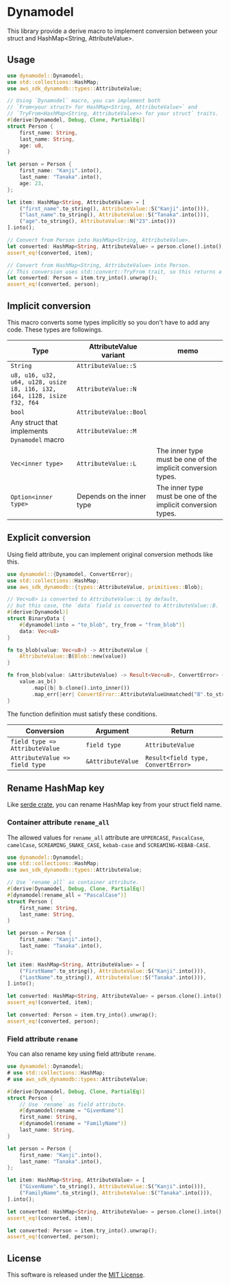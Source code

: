 # Dynamodel

This library provide a derive macro to implement conversion between your struct and HashMap<String, AttributeValue>.

## Usage

```rust
use dynamodel::Dynamodel;
use std::collections::HashMap;
use aws_sdk_dynamodb::types::AttributeValue;

// Using `Dynamodel` macro, you can implement both
// `From<your struct> for HashMap<String, AttributeValue>` and
// `TryFrom<HashMap<String, AttributeValue>> for your struct` traits.
#[derive(Dynamodel, Debug, Clone, PartialEq)]
struct Person {
    first_name: String,
    last_name: String,
    age: u8,
}

let person = Person {
    first_name: "Kanji".into(),
    last_name: "Tanaka".into(),
    age: 23,
};

let item: HashMap<String, AttributeValue> = [
    ("first_name".to_string(), AttributeValue::S("Kanji".into())),
    ("last_name".to_string(), AttributeValue::S("Tanaka".into())),
    ("age".to_string(), AttributeValue::N("23".into()))
].into();

// Convert from Person into HashMap<String, AttributeValue>.
let converted: HashMap<String, AttributeValue> = person.clone().into();
assert_eq!(converted, item);

// Convert from HashMap<String, AttributeValue> into Person.
// This conversion uses std::convert::TryFrom trait, so this returns a Result.
let converted: Person = item.try_into().unwrap();
assert_eq!(converted, person);
```

## Implicit conversion

This macro converts some types implicitly so you don't have to add any code. These types are
followings.

| Type | AttributeValue variant | memo |
|---|---|---|
| `String` | `AttributeValue::S` |  |
| `u8, u16, u32, u64, u128, usize`<br>`i8, i16, i32, i64, i128, isize`<br>`f32, f64` | `AttributeValue::N` |  |
| `bool` | `AttributeValue::Bool` |  |
| Any struct that implements `Dynamodel` macro | `AttributeValue::M` |  |
| `Vec<inner type>` | `AttributeValue::L` | The inner type must be one of the implicit conversion types. |
| `Option<inner type>` | Depends on the inner type | The inner type must be one of the implicit conversion types. |

## Explicit conversion

Using field attribute, you can implement original conversion methods like this.

```rust
use dynamodel::{Dynamodel, ConvertError};
use std::collections::HashMap;
use aws_sdk_dynamodb::{types::AttributeValue, primitives::Blob};

// Vec<u8> is converted to AttributeValue::L by default,
// but this case, the `data` field is converted to AttributeValue::B.
#[derive(Dynamodel)]
struct BinaryData {
    #[dynamodel(into = "to_blob", try_from = "from_blob")]
    data: Vec<u8>
}

fn to_blob(value: Vec<u8>) -> AttributeValue {
    AttributeValue::B(Blob::new(value))
}

fn from_blob(value: &AttributeValue) -> Result<Vec<u8>, ConvertError> {
    value.as_b()
        .map(|b| b.clone().into_inner())
        .map_err(|err| ConvertError::AttributeValueUnmatched("B".to_string(), err.clone()))
}
```

The function definition must satisfy these conditions.

| Conversion | Argument | Return |
|---|---|---|
| `field type => AttributeValue` | `field type` | `AttributeValue` |
| `AttributeValue => field type` | `&AttributeValue` | `Result<field type, ConvertError>` |

## Rename HashMap key

Like [serde crate](https://crates.io/crates/serde), you can rename
HashMap key from your struct field name.

### Container attribute `rename_all`

The allowed values for `rename_all` attribute are `UPPERCASE`, `PascalCase`, `camelCase`,
`SCREAMING_SNAKE_CASE`, `kebab-case` and `SCREAMING-KEBAB-CASE`.

```rust
use dynamodel::Dynamodel;
use std::collections::HashMap;
use aws_sdk_dynamodb::types::AttributeValue;

// Use `rename_all` as container attribute.
#[derive(Dynamodel, Debug, Clone, PartialEq)]
#[dynamodel(rename_all = "PascalCase")]
struct Person {
    first_name: String,
    last_name: String,
}

let person = Person {
    first_name: "Kanji".into(),
    last_name: "Tanaka".into(),
};

let item: HashMap<String, AttributeValue> = [
    ("FirstName".to_string(), AttributeValue::S("Kanji".into())),
    ("LastName".to_string(), AttributeValue::S("Tanaka".into())),
].into();

let converted: HashMap<String, AttributeValue> = person.clone().into();
assert_eq!(converted, item);

let converted: Person = item.try_into().unwrap();
assert_eq!(converted, person);
```

### Field attribute `rename`

You can also rename key using field attribute `rename`.

```rust
use dynamodel::Dynamodel;
# use std::collections::HashMap;
# use aws_sdk_dynamodb::types::AttributeValue;

#[derive(Dynamodel, Debug, Clone, PartialEq)]
struct Person {
    // Use `rename` as field attribute.
    #[dynamodel(rename = "GivenName")]
    first_name: String,
    #[dynamodel(rename = "FamilyName")]
    last_name: String,
}

let person = Person {
    first_name: "Kanji".into(),
    last_name: "Tanaka".into(),
};

let item: HashMap<String, AttributeValue> = [
    ("GivenName".to_string(), AttributeValue::S("Kanji".into())),
    ("FamilyName".to_string(), AttributeValue::S("Tanaka".into())),
].into();

let converted: HashMap<String, AttributeValue> = person.clone().into();
assert_eq!(converted, item);

let converted: Person = item.try_into().unwrap();
assert_eq!(converted, person);
```

## License

This software is released under the [MIT License](LICENSE).
